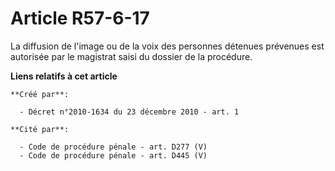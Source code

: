 # Article R57-6-17

La diffusion de l'image ou de la voix des personnes détenues prévenues est autorisée par le magistrat saisi du dossier de la
procédure.

**Liens relatifs à cet article**

	**Créé par**:

	  - Décret n°2010-1634 du 23 décembre 2010 - art. 1

	**Cité par**:

	  - Code de procédure pénale - art. D277 (V)
	  - Code de procédure pénale - art. D445 (V)
